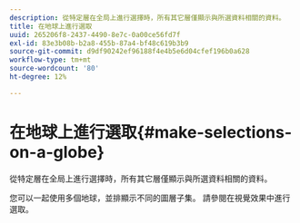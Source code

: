 ```yaml
---
description: 從特定層在全局上進行選擇時，所有其它層僅顯示與所選資料相關的資料。
title: 在地球上進行選取
uuid: 265206f8-2437-4490-8e7c-0a00ce56fd7f
exl-id: 83e3b08b-b2a8-455b-87a4-bf48c619b3b9
source-git-commit: d9df90242ef96188f4e4b5e6d04cfef196b0a628
workflow-type: tm+mt
source-wordcount: '80'
ht-degree: 12%

---
```


# 在地球上進行選取{#make-selections-on-a-globe}

從特定層在全局上進行選擇時，所有其它層僅顯示與所選資料相關的資料。

您可以一起使用多個地球，並排顯示不同的圖層子集。 請參閱在視覺效果中進行選取[](../../../../home/c-get-started/c-vis/c-sel-vis/c-sel-vis.md#concept-012870ec22c7476e9afbf3b8b2515746)。
